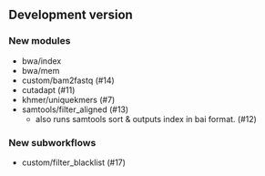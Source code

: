 ## Development version

### New modules

- bwa/index
- bwa/mem
- custom/bam2fastq (#14)
- cutadapt (#11)
- khmer/uniquekmers (#7)
- samtools/filter_aligned (#13)
  - also runs samtools sort & outputs index in bai format. (#12)

### New subworkflows

- custom/filter_blacklist (#17)
